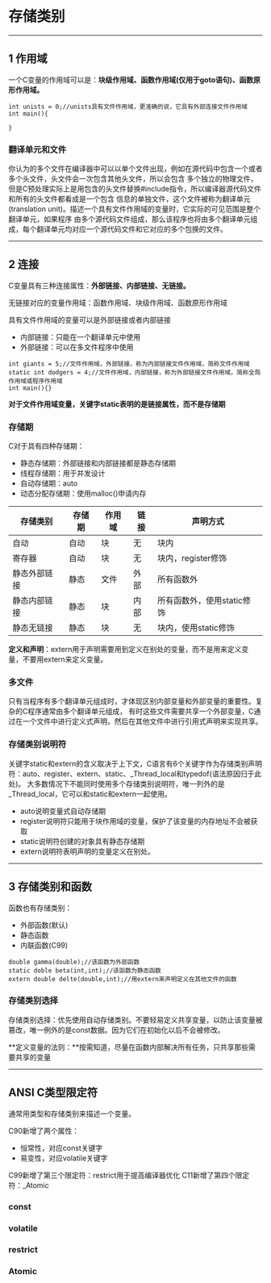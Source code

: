 # 存储类别

---
##  1 作用域

一个C变量的作用域可以是：**块级作用域、函数作用域(仅用于goto语句)、函数原形作用域。**

```
int unists = 0;//unists具有文件作用域，更准确的说，它具有外部连接文件作用域
int main(){

}  
```

###  翻译单元和文件

你认为的多个文件在编译器中可以以单个文件出现，例如在源代码中包含一个或者多个头文件，头文件会一次包含其他头文件，所以会包含
多个独立的物理文件，但是C预处理实际上是用包含的头文件替换#include指令，所以编译器源代码文件和所有的头文件都看成是一个包含
信息的单独文件，这个文件被称为翻译单元(translation unit)。描述一个具有文件作用域的变量时，它实际的可见范围是整个翻译单元，如果程序
由多个源代码文件组成，那么该程序也将由多个翻译单元组成，每个翻译单元均对应一个源代码文件和它对应的多个包换的文件。

--- 
## 2 连接

C变量具有三种连接属性：**外部链接、内部链接、无链接。**

无链接对应的变量作用域：函数作用域、块级作用域、函数原形作用域

具有文件作用域的变量可以是外部链接或者内部链接

- 内部链接：只能在一个翻译单元中使用
- 外部链接：可以在多文件程序中使用

```
int giants = 5;//文件作用域，外部链接，称为内部链接文件作用域，简称文件作用域
static int dodgers = 4;//文件作用域，内部链接，称为外部链接文件作用域，简称全局作用域或程序作用域
int main(){}
```

**对于文件作用域变量，关键字static表明的是链接属性，而不是存储期**

### 存储期

C对于具有四种存储期：

- 静态存储期：外部链接和内部链接都是静态存储期
- 线程存储期：用于并发设计
- 自动存储期：auto
- 动态分配存储期：使用malloc()申请内存

存储类别|存储期|作用域|链接|声明方式
---|---|---|---|---|
自动|自动|块|无|块内
寄存器|自动|块|无|块内，register修饰
静态外部链接|静态|文件|外部|所有函数外
静态内部链接|静态|块|内部|所有函数外，使用static修饰
静态无链接|静态|块|无|块内，使用static修饰

**定义和声明**：extern用于声明需要用到定义在别处的变量，而不是用来定义变量，不要用extern来定义变量。


### 多文件

只有当程序有多个翻译单元组成时，才体现区别内部变量和外部变量的重要性。复杂的C程序通常由多个翻译单元组成，
有时这些文件需要共享一个外部变量，C通过在一个文件中进行定义式声明，然后在其他文件中进行引用式声明来实现共享。

### 存储类别说明符

关键字static和extern的含义取决于上下文，C语言有6个关键字作为存储类别声明符：auto、register、extern、static、_Thread_local和typedof(语法原因归于此处)。
大多数情况下不能同时使用多个存储类别说明符，唯一列外的是_Thread_local，它可以和static和extern一起使用。

- auto说明变量式自动存储期
- register说明符只能用于块作用域的变量，保护了该变量的内存地址不会被获取
- static说明符创建的对象具有静态存储期
- extern说明符表明声明的变量定义在别处。


---
## 3 存储类别和函数

函数也有存储类别：

- 外部函数(默认)
- 静态函数
- 内联函数(C99)

```
double gamma(double);//该函数为外部函数
static doble beta(int,int);//该函数为静态函数
extern double delte(double,int);//用extern来声明定义在其他文件的函数
```

### 存储类别选择

存储类别选择：优先使用自动存储类别。不要轻易定义共享变量，以防止该变量被篡改，唯一例外的是const数据。因为它们在初始化以后不会被修改。

**定义变量的法则：**按需知道，尽量在函数内部解决所有任务，只共享那些需要共享的变量


---
##  ANSI C类型限定符

通常用类型和存储类别来描述一个变量。

C90新增了两个属性：
- 恒常性，对应const关键字
- 易变性，对应volatile关键字

C99新增了第三个限定符：restrict用于提高编译器优化
C11新增了第四个限定符：_Atomic

### const

### volatile

### restrict

### Atomic